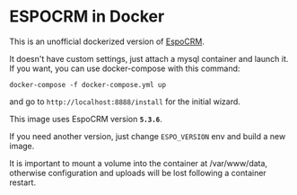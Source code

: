 # ESPOCRM in Docker

This is an unofficial dockerized version of [EspoCRM](https://www.espocrm.com/).

It doesn't have custom settings, just attach a mysql container and launch it.
If you want, you can use docker-compose with this command:

    docker-compose -f docker-compose.yml up


and go to `http://localhost:8888/install` for the initial wizard.

This image uses EspoCRM version **`5.3.6`**.

If you need another version, just change `ESPO_VERSION` env and build a new image.

It is important to mount a volume into the container at /var/www/data, otherwise
configuration and uploads will be lost following a container restart.
